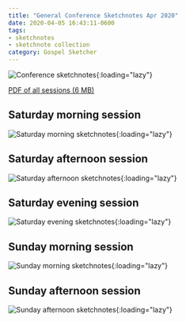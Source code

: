 ```yaml
---
title: "General Conference Sketchnotes Apr 2020"
date: 2020-04-05 16:43:11-0600
tags:
- sketchnotes
- sketchnote collection
category: Gospel Sketcher
---
```


![Conference sketchnotes](https://media.bennorris.org/images/gospelsketcher/uploads/2020/7eda015c96.jpg){:loading="lazy"}

[PDF of all sessions (6 MB)](https://media.bennorris.org/images/gospelsketcher/general-conference/apr-2020/apr-2020-general-conference-sketchnotes.pdf)

## Saturday morning session

![Saturday morning sketchnotes](https://media.bennorris.org/images/gospelsketcher/uploads/2020/b91c9c98fa.jpg){:loading="lazy"}

## Saturday afternoon session

![Saturday afternoon sketchnotes](https://media.bennorris.org/images/gospelsketcher/uploads/2020/4df60df9d8.jpg){:loading="lazy"}

## Saturday evening session

![Saturday evening sketchnotes](https://media.bennorris.org/images/gospelsketcher/uploads/2020/1d9d59406f.jpg){:loading="lazy"}

## Sunday morning session

![Sunday morning sketchnotes](https://media.bennorris.org/images/gospelsketcher/uploads/2020/4e88271de5.jpg){:loading="lazy"}

## Sunday afternoon session

![Sunday afternoon sketchnotes](https://media.bennorris.org/images/gospelsketcher/uploads/2020/9db3ac10af.jpg){:loading="lazy"}
